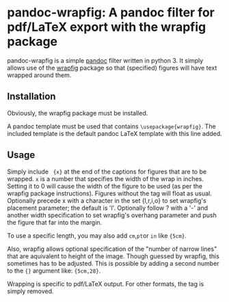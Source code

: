 # pandoc-wrapfig: A pandoc filter for pdf/LaTeX export with the wrapfig package

pandoc-wrapfig is a simple [pandoc][] filter written in python 3. It simply allows use of the
[wrapfig][] package so that (specified) figures will have text wrapped around them.

## Installation

Obviously, the wrapfig package must be installed.

A pandoc template must be used that contains `\usepackage{wrapfig}`. The included template is the
default pandoc LaTeX template with this line added.

## Usage

Simply include ` {x}` at the end of the captions for figures that are to be wrapped. `x` is a number
that specifies the width of the wrap in inches. Setting it to 0 will cause the width of the figure
to be used (as per the wrapfig package instructions). Figures without the tag will float as usual.
Optionally precede x with a character in the set {l,r,i,o} to set wrapfig's placement parameter; the
default is 'l'. Optionally follow ?  with a '-' and another width specification to set wrapfig's
overhang parameter and push the figure that far into the margin.

To use a specific length, you may also add `cm`,`pt`or `in` like `{5cm}`.

Also, wrapfig allows optional specification of the "number of narrow lines" that are aquivalent to 
height of the image. Though guessed by wrapfig, this sometimes has to be adjusted. This is possible 
by adding a second number to the `{}` argument like: `{5cm,28}`.

Wrapping is specific to pdf/LaTeX output. For other formats, the tag is simply removed.

[pandoc]: http://pandoc.org
[wrapfig]: https://www.ctan.org/pkg/wrapfig?lang=en
